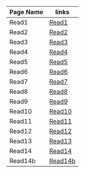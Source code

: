 | Page Name | links |
|-----------|-------|
| Read1     | [Read1](https://saraaltaweel.github.io/read-notes-201/read1) |
| Read2     | [Read2](https://saraaltaweel.github.io/read-notes-201/read2) |
| Read3     | [Read3](https://saraaltaweel.github.io/read-notes-201/read3) |
| Read4     | [Read4](https://saraaltaweel.github.io/read-notes-201/read4) |
| Read5     | [Read5](https://saraaltaweel.github.io/read-notes-201/read5) |
| Read6     | [Read6](https://saraaltaweel.github.io/read-notes-201/read6) |
| Read7     | [Read7](https://saraaltaweel.github.io/read-notes-201/read7) |
| Read8     | [Read8](https://saraaltaweel.github.io/read-notes-201/read8) |
| Read9     | [Read9](https://saraaltaweel.github.io/read-notes-201/read9) |
| Read10    | [Read10](https://saraaltaweel.github.io/read-notes-201/read10)|
| Read11    | [Read11](https://saraaltaweel.github.io/read-notes-201/read11)|
| Read12    | [Read12](https://saraaltaweel.github.io/read-notes-201/read12)|
| Read13    | [Read13](https://saraaltaweel.github.io/read-notes-201/read13)|
| Read14    | [Read14](https://saraaltaweel.github.io/read-notes-201/read14)|
| Read14b   | [Read14b](https://saraaltaweel.github.io/read-notes-201/read14b)|
